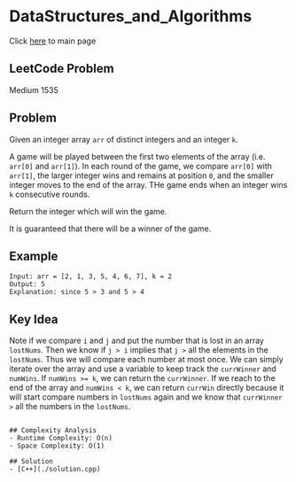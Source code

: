 # DataStructures_and_Algorithms
Click [here](../../README.md) to main page

## LeetCode Problem
Medium 1535

## Problem
Given an integer array `arr` of distinct integers and an integer `k`.

A game will be played between the first two elements of the array (i.e. `arr[0]` and `arr[1]`). In each round of the game, we compare `arr[0]` with `arr[1]`, the larger integer wins and remains at position `0`, and the smaller integer moves to the end of the array. THe game ends when an integer wins `k` consecutive rounds.

Return the integer which will win the game.

It is guaranteed that there will be a winner of the game.

## Example
```
Input: arr = [2, 1, 3, 5, 4, 6, 7], k = 2
Output: 5
Explanation: since 5 > 3 and 5 > 4
```

## Key Idea
Note if we compare `i` and `j` and put the number that is lost in an array `lostNums`. Then we know if `j > i` implies that `j >` all the elements in the `lostNums`. Thus we will compare each number at most once. We can simply iterate over the array and use a variable to keep track the `currWinner` and `numWins`. If `numWins >= k`, we can return the `currWinner`. If we reach to the end of the array and `numWins < k`, we can return `currWin` directly because it will start compare numbers in `lostNums` again and we know that `currWinner >` all the numbers in the `lostNums`. 
```

## Complexity Analysis
- Runtime Complexity: O(n)
- Space Complexity: O(1)

## Solution
- [C++](./solution.cpp)
